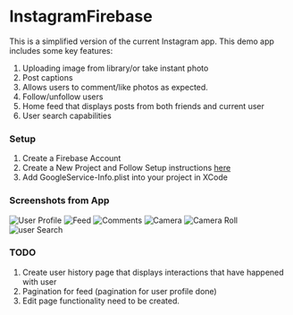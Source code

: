 # InstagramFirebase

This is a simplified version of the current Instagram app. This demo app includes some key features: 

1. Uploading image from library/or take instant photo
1. Post captions
1. Allows users to comment/like photos as expected.
1. Follow/unfollow users
1. Home feed that displays posts from both friends and current user
1. User search capabilities

### Setup

1. Create a Firebase Account
1. Create a New Project and Follow Setup instructions [here](https://console.firebase.google.com/)
1. Add GoogleService-Info.plist into your project in XCode

### Screenshots from App

![User Profile](/screenshots/IMG_4408.PNG)
![Feed](/screenshots/IMG_4403.PNG)
![Comments](/screenshots/IMG_4409.PNG)
![Camera](/screenshots/IMG_4405.PNG)
![Camera Roll](/screenshots/IMG_4407.PNG)
![user Search](/screenshots/IMG_4406.PNG)


### TODO

1. Create user history page that displays interactions that have happened with user
1. Pagination for feed (pagination for user profile done)
1. Edit page functionality need to be created. 

